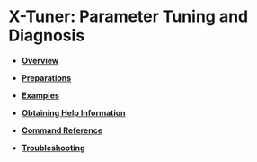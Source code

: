 # X-Tuner: Parameter Tuning and Diagnosis<a name="EN-US_TOPIC_0289899994"></a>

-   **[Overview](overview-1.md)**  

-   **[Preparations](preparations.md)**  

-   **[Examples](examples.md)**  

-   **[Obtaining Help Information](obtaining-help-information-2.md)**  

-   **[Command Reference](command-reference-3.md)**  

-   **[Troubleshooting](troubleshooting-4.md)**  


